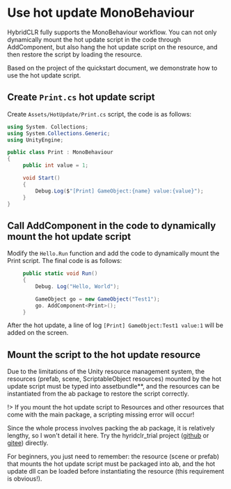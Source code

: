 # Use hot update MonoBehaviour

HybridCLR fully supports the MonoBehaviour workflow. You can not only dynamically mount the hot update script in the code through AddComponent, but also hang the hot update script on the resource, and then restore the script by loading the resource.

Based on the project of the quickstart document, we demonstrate how to use the hot update script.

## Create `Print.cs` hot update script

Create `Assets/HotUpdate/Print.cs` script, the code is as follows:

```csharp
using System. Collections;
using System.Collections.Generic;
using UnityEngine;

public class Print : MonoBehaviour
{
     public int value = 1;

     void Start()
     {
         Debug.Log($"[Print] GameObject:{name} value:{value}");
     }
}
```

## Call AddComponent in the code to dynamically mount the hot update script

Modify the `Hello.Run` function and add the code to dynamically mount the Print script. The final code is as follows:

```csharp
     public static void Run()
     {
         Debug. Log("Hello, World");

         GameObject go = new GameObject("Test1");
         go. AddComponent<Print>();
     }
```

After the hot update, a line of log `[Print] GameObject:Test1 value:1` will be added on the screen.

## Mount the script to the hot update resource

Due to the limitations of the Unity resource management system, the resources (prefab, scene, ScriptableObject resources) mounted by the hot update script must be typed into assetbundle**, and the resources can be instantiated from the ab package to restore the script correctly.

!> If you mount the hot update script to Resources and other resources that come with the main package, a scripting missing error will occur!

Since the whole process involves packing the ab package, it is relatively lengthy, so I won't detail it here. Try the hyridclr_trial project ([github](https://focus-creative-games/hybridclr_trial) or [gitee](https://gitee.com/focus-creative-games/hybridclr_trial)) directly.

For beginners, you just need to remember: the resource (scene or prefab) that mounts the hot update script must be packaged into ab, and the hot update dll can be loaded before instantiating the resource (this requirement is obvious!).